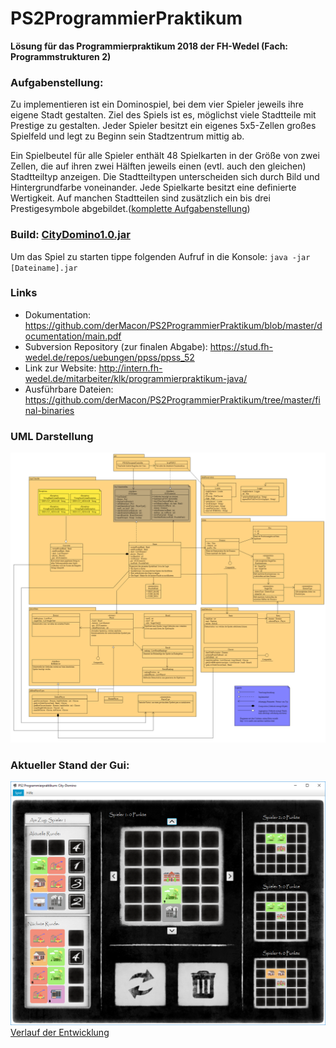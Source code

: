 # PS2ProgrammierPraktikum
**Lösung für das Programmierpraktikum 2018 der FH-Wedel (Fach: Programmstrukturen 2)**
### Aufgabenstellung:
Zu implementieren ist ein Dominospiel, bei dem vier Spieler jeweils ihre eigene Stadt gestalten. Ziel des Spiels ist es, möglichst viele Stadtteile mit Prestige zu gestalten. 
Jeder Spieler besitzt ein eigenes 5x5-Zellen großes Spielfeld und legt zu Beginn sein Stadtzentrum mittig ab.

Ein Spielbeutel für alle Spieler enthält 48 Spielkarten in der Größe von zwei Zellen, die auf ihren zwei Hälften jeweils einen (evtl. auch den gleichen) Stadtteiltyp anzeigen. Die Stadtteiltypen unterscheiden sich durch Bild und Hintergrundfarbe voneinander. Jede Spielkarte besitzt eine definierte Wertigkeit. Auf manchen Stadtteilen sind zusätzlich ein bis drei Prestigesymbole abgebildet.([komplette Aufgabenstellung](https://github.com/derMacon/PS2ProgrammierPraktikum/blob/master/otherDocs/InfosProgrammierpraktikum/Aufgabenstellung_SS18_%20CityDomino.pdf))

### Build: [CityDomino1.0.jar](https://github.com/derMacon/PS2ProgrammierPraktikum/blob/master/final-binaries/CityDominoSilasHoffmann.jar)
Um das Spiel zu starten tippe folgenden Aufruf in die Konsole: `java -jar [Dateiname].jar`

### Links
- Dokumentation: https://github.com/derMacon/PS2ProgrammierPraktikum/blob/master/documentation/main.pdf
- Subversion Repository (zur finalen Abgabe): https://stud.fh-wedel.de/repos/uebungen/ppss/ppss_52
- Link zur Website: http://intern.fh-wedel.de/mitarbeiter/klk/programmierpraktikum-java/
- Ausführbare Dateien: https://github.com/derMacon/PS2ProgrammierPraktikum/tree/master/final-binaries

### UML Darstellung
![alt text](https://github.com/derMacon/PS2ProgrammierPraktikum/blob/master/anhang/programmorganisationsplan/PP18Vereinfacht.png)


### Aktueller Stand der Gui: 
![alt text](https://github.com/derMacon/PS2ProgrammierPraktikum/blob/master/otherDocs/GUIScreenshot/Main141018.png)
[Verlauf der Entwicklung](https://github.com/derMacon/PS2ProgrammierPraktikum/tree/master/otherDocs/GUIScreenshot)
